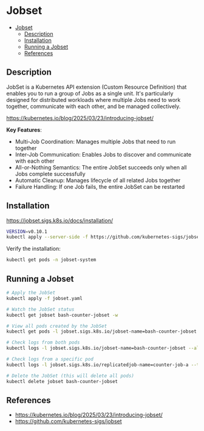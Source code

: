 # Jobset

- [Jobset](#jobset)
  - [Description](#description)
  - [Installation](#installation)
  - [Running a Jobset](#running-a-jobset)
  - [References](#references)

## Description

JobSet is a Kubernetes API extension (Custom Resource Definition) that enables you to run a group of Jobs as a single unit. It's particularly designed for distributed workloads where multiple Jobs need to work together, communicate with each other, and be managed collectively.

<https://kubernetes.io/blog/2025/03/23/introducing-jobset/>

**Key Features**:

- Multi-Job Coordination: Manages multiple Jobs that need to run together
- Inter-Job Communication: Enables Jobs to discover and communicate with each other
- All-or-Nothing Semantics: The entire JobSet succeeds only when all Jobs complete successfully
- Automatic Cleanup: Manages lifecycle of all related Jobs together
- Failure Handling: If one Job fails, the entire JobSet can be restarted

## Installation

<https://jobset.sigs.k8s.io/docs/installation/>

```bash
VERSION=v0.10.1
kubectl apply --server-side -f https://github.com/kubernetes-sigs/jobset/releases/download/$VERSION/manifests.yaml
```

Verify the installation:

```bash
kubectl get pods -n jobset-system
```

## Running a Jobset

```bash
# Apply the JobSet
kubectl apply -f jobset.yaml

# Watch the JobSet status
kubectl get jobset bash-counter-jobset -w

# View all pods created by the JobSet
kubectl get pods -l jobset.sigs.k8s.io/jobset-name=bash-counter-jobset

# Check logs from both pods
kubectl logs -l jobset.sigs.k8s.io/jobset-name=bash-counter-jobset --all-containers=true -f

# Check logs from a specific pod
kubectl logs -l jobset.sigs.k8s.io/replicatedjob-name=counter-job-a --tail=20

# Delete the JobSet (this will delete all pods)
kubectl delete jobset bash-counter-jobset
```

## References

- <https://kubernetes.io/blog/2025/03/23/introducing-jobset/>
- <https://github.com/kubernetes-sigs/jobset>
